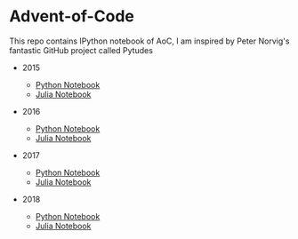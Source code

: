 # Advent-of-Code
This repo contains IPython notebook of AoC, I am inspired by Peter Norvig's fantastic GitHub project called Pytudes

* 2015
  - [Python Notebook](2015/AoC-2015-Python.ipynb)
  - [Julia Notebook](2015/AoC-2015-Julia.ipynb)


* 2016
  - [Python Notebook](2016/AoC-2016-Python.ipynb)
  - [Julia Notebook](2016/AoC-2016-Julia.ipynb)


* 2017
  - [Python Notebook](2017/AoC-2017-Python.ipynb)
  - [Julia Notebook](2017/AoC-2017-Julia.ipynb)


* 2018
  - [Python Notebook](2018/AoC-2018-Python.ipynb)
  - [Julia Notebook](2018/AoC-2018-Julia.ipynb)


